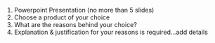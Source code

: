 1. Powerpoint Presentation (no more than 5 slides)
2. Choose a product of your choice
3. What are the reasons behind your choice?
4. Explanation & justification for your reasons is required…add details